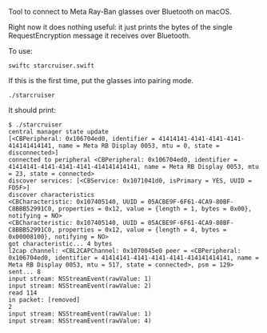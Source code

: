 Tool to connect to Meta Ray-Ban glasses over Bluetooth on macOS.

Right now it does nothing useful: it just prints the bytes of the single RequestEncryption message it receives over Bluetooth.

To use:

`swiftc starcruiser.swift`

If this is the first time, put the glasses into pairing mode.

`./starcruiser`

It should print:

```
$ ./starcruiser 
central manager state update
[<CBPeripheral: 0x106704ed0, identifier = 41414141-4141-4141-4141-414141414141, name = Meta RB Display 0053, mtu = 0, state = disconnected>]
connected to peripheral <CBPeripheral: 0x106704ed0, identifier = 41414141-4141-4141-4141-414141414141, name = Meta RB Display 0053, mtu = 23, state = connected>
discover services: [<CBService: 0x1071041d0, isPrimary = YES, UUID = FD5F>]
discover characteristics
<CBCharacteristic: 0x107405140, UUID = 05ACBE9F-6F61-4CA9-80BF-C8BBB52991C0, properties = 0x12, value = {length = 1, bytes = 0x00}, notifying = NO>
<CBCharacteristic: 0x107405140, UUID = 05ACBE9F-6F61-4CA9-80BF-C8BBB52991C0, properties = 0x12, value = {length = 4, bytes = 0x00008100}, notifying = NO>
got characteristic... 4 bytes
l2cap channel: <CBL2CAPChannel: 0x1070045e0 peer = <CBPeripheral: 0x106704ed0, identifier = 41414141-4141-4141-4141-414141414141, name = Meta RB Display 0053, mtu = 517, state = connected>, psm = 129>
sent... 8
input stream: NSStreamEvent(rawValue: 1)
input stream: NSStreamEvent(rawValue: 2)
read 114
in packet: [removed]
2
input stream: NSStreamEvent(rawValue: 1)
input stream: NSStreamEvent(rawValue: 4)
```